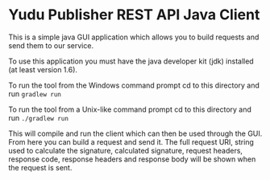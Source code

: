 Yudu Publisher REST API Java Client
===================================

This is a simple java GUI application which allows you to build requests and send them to our service.

To use this application you must have the java developer kit (jdk) installed (at least version 1.6).

To run the tool from the Windows command prompt cd to this directory and run `gradlew run`

To run the tool from a Unix-like command prompt cd to this directory and run `./gradlew run`

This will compile and run the client which can then be used through the GUI. From here you can build a request and send it. The full request URI, string used to calculate the signature, calculated signature, request headers, response code, response headers and response body will be shown when the request is sent.
